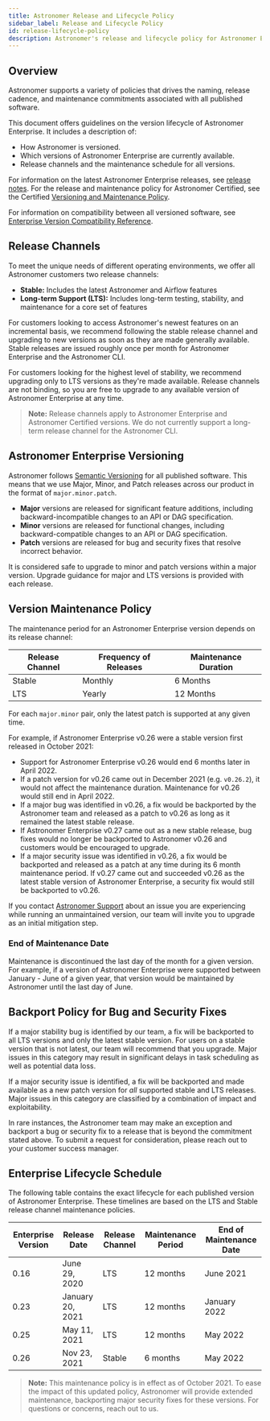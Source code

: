 ```yaml
---
title: Astronomer Release and Lifecycle Policy
sidebar_label: Release and Lifecycle Policy
id: release-lifecycle-policy
description: Astronomer's release and lifecycle policy for Astronomer Enterprise.
---
```


## Overview

Astronomer supports a variety of policies that drives the naming, release cadence, and maintenance commitments associated with all published software.

This document offers guidelines on the version lifecycle of Astronomer Enterprise. It includes a description of:

- How Astronomer is versioned.
- Which versions of Astronomer Enterprise are currently available.
- Release channels and the maintenance schedule for all versions.

For information on the latest Astronomer Enterprise releases, see [release notes](release-notes). For the release and maintenance policy for Astronomer Certified, see the Certified [Versioning and Maintenance Policy](ac-support-policy).

For information on compatibility between all versioned software, see [Enterprise Version Compatibility Reference](release-lifecycle-policy).

## Release Channels

To meet the unique needs of different operating environments, we offer all Astronomer customers two release channels:

- **Stable:** Includes the latest Astronomer and Airflow features
- **Long-term Support (LTS):** Includes long-term testing, stability, and maintenance for a core set of features

For customers looking to access Astronomer's newest features on an incremental basis, we recommend following the stable release channel and upgrading to new versions as soon as they are made generally available. Stable releases are issued roughly once per month for Astronomer Enterprise and the Astronomer CLI.

For customers looking for the highest level of stability, we recommend upgrading only to LTS versions as they're made available. Release channels are not binding, so you are free to upgrade to any available version of Astronomer Enterprise at any time.

> **Note:** Release channels apply to Astronomer Enterprise and Astronomer Certified versions. We do not currently support a long-term release channel for the Astronomer CLI.

## Astronomer Enterprise Versioning

Astronomer follows [Semantic Versioning](https://semver.org/) for all published software. This means that we use Major, Minor, and Patch releases across our product in the format of `major.minor.patch`.

- **Major** versions are released for significant feature additions, including backward-incompatible changes to an API or DAG specification.
- **Minor** versions are released for functional changes, including backward-compatible changes to an API or DAG specification.
- **Patch** versions are released for bug and security fixes that resolve incorrect behavior.

It is considered safe to upgrade to minor and patch versions within a major version. Upgrade guidance for major and LTS versions is provided with each release.

## Version Maintenance Policy

The maintenance period for an Astronomer Enterprise version depends on its release channel:

| Release Channel | Frequency of Releases | Maintenance Duration |
| --------------- | --------------------- | -------------------- |
| Stable          | Monthly               | 6 Months             |
| LTS             | Yearly                | 12 Months            |

For each `major.minor` pair, only the latest patch is supported at any given time.

For example, if Astronomer Enterprise v0.26 were a stable version first released in October 2021:

- Support for Astronomer Enterprise v0.26 would end 6 months later in April 2022.
- If a patch version for v0.26 came out in December 2021 (e.g. `v0.26.2`), it would not affect the maintenance duration. Maintenance for v0.26 would still end in April 2022.
- If a major bug was identified in v0.26, a fix would be backported by the Astronomer team and released as a patch to v0.26 as long as it remained the latest stable release.
- If Astronomer Enterprise v0.27 came out as a new stable release, bug fixes would no longer be backported to Astronomer v0.26 and customers would be encouraged to upgrade.
- If a major security issue was identified in v0.26, a fix would be backported and released as a patch at any time during its 6 month maintenance period. If v0.27 came out and succeeded v0.26 as the latest stable version of Astronomer Enterprise, a security fix would still be backported to v0.26.

If you contact [Astronomer Support](https://support.astronomer.io) about an issue you are experiencing while running an unmaintained version, our team will invite you to upgrade as an initial mitigation step.

### End of Maintenance Date

Maintenance is discontinued the last day of the month for a given version. For example, if a version of Astronomer Enterprise were supported between January - June of a given year, that version would be maintained by Astronomer until the last day of June.

## Backport Policy for Bug and Security Fixes

If a major stability bug is identified by our team, a fix will be backported to all LTS versions and only the latest stable version. For users on a stable version that is not latest, our team will recommend that you upgrade. Major issues in this category may result in significant delays in task scheduling as well as potential data loss.

If a major security issue is identified, a fix will be backported and made available as a new patch version for _all_ supported stable and LTS releases. Major issues in this category are classified by a combination of impact and exploitability.

In rare instances, the Astronomer team may make an exception and backport a bug or security fix to a release that is beyond the commitment stated above. To submit a request for consideration, please reach out to your customer success manager.

## Enterprise Lifecycle Schedule

The following table contains the exact lifecycle for each published version of Astronomer Enterprise. These timelines are based on the LTS and Stable release channel maintenance policies.

| Enterprise Version | Release Date     | Release Channel | Maintenance Period | End of Maintenance Date |
| ------------------ | ---------------- | --------------- | ------------------ | ----------------------- |
| 0.16               | June 29, 2020    | LTS             | 12 months          | June 2021               |
| 0.23               | January 20, 2021 | LTS             | 12 months          | January 2022            |
| 0.25               | May 11, 2021     | LTS             | 12 months          | May 2022                |
| 0.26               | Nov 23, 2021     | Stable          | 6 months           | May 2022                |

> **Note:** This maintenance policy is in effect as of October 2021. To ease the impact of this updated policy, Astronomer will provide extended maintenance, backporting major security fixes for these versions. For questions or concerns, reach out to us.
